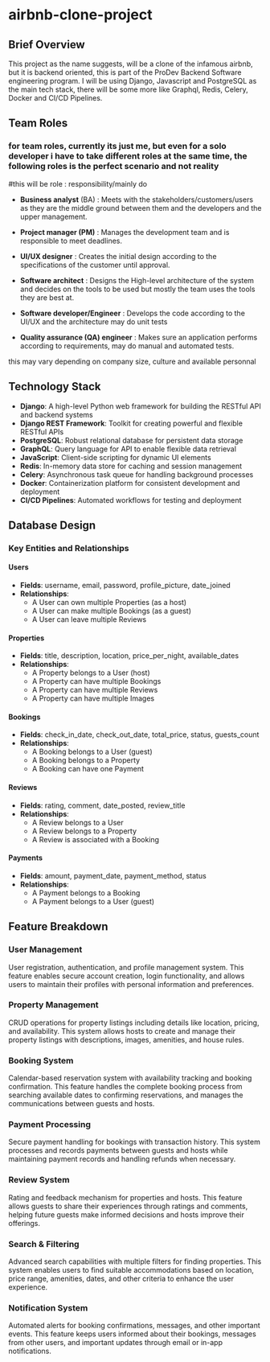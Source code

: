 # airbnb-clone-project

## Brief Overview

This project as the name suggests, will be a clone of the infamous airbnb, but it is backend oriented, this is part of the ProDev Backend Software engineering program. I will be using Django, Javascript and PostgreSQL as the main tech stack, there will be some more like Graphql, Redis, Celery, Docker and CI/CD Pipelines.


## Team Roles

### for team roles, currently its just me, but even for a solo developer i have to take different roles at the same time, the following roles is the perfect scenario and not reality

#this will be role : responsibility/mainly do
- **Business analyst** (BA) : Meets with the stakeholders/customers/users as they are the middle ground between them and the developers and the upper management.

- **Project manager (PM)** : Manages the development team and is responsible to meet deadlines.

- **UI/UX designer** : Creates the initial design according to the specifications of the customer until approval.

- **Software architect** : Designs the High-level architecture of the system and decides on the tools to be used but mostly the team uses the tools they are best at.

- **Software developer/Engineer** : Develops the code according to the UI/UX and the architecture may do unit tests

- **Quality assurance (QA) engineer** : Makes sure an application performs according to requirements, may do manual and automated tests.

this may vary depending on company size, culture and available personnal



## Technology Stack

- **Django**: A high-level Python web framework for building the RESTful API and backend systems
- **Django REST Framework**: Toolkit for creating powerful and flexible RESTful APIs
- **PostgreSQL**: Robust relational database for persistent data storage
- **GraphQL**: Query language for API to enable flexible data retrieval
- **JavaScript**: Client-side scripting for dynamic UI elements
- **Redis**: In-memory data store for caching and session management
- **Celery**: Asynchronous task queue for handling background processes
- **Docker**: Containerization platform for consistent development and deployment
- **CI/CD Pipelines**: Automated workflows for testing and deployment

## Database Design

### Key Entities and Relationships

#### Users
- **Fields**: username, email, password, profile_picture, date_joined
- **Relationships**: 
  - A User can own multiple Properties (as a host)
  - A User can make multiple Bookings (as a guest)
  - A User can leave multiple Reviews

#### Properties
- **Fields**: title, description, location, price_per_night, available_dates
- **Relationships**: 
  - A Property belongs to a User (host)
  - A Property can have multiple Bookings
  - A Property can have multiple Reviews
  - A Property can have multiple Images

#### Bookings
- **Fields**: check_in_date, check_out_date, total_price, status, guests_count
- **Relationships**: 
  - A Booking belongs to a User (guest)
  - A Booking belongs to a Property
  - A Booking can have one Payment

#### Reviews
- **Fields**: rating, comment, date_posted, review_title
- **Relationships**: 
  - A Review belongs to a User
  - A Review belongs to a Property
  - A Review is associated with a Booking

#### Payments
- **Fields**: amount, payment_date, payment_method, status
- **Relationships**: 
  - A Payment belongs to a Booking
  - A Payment belongs to a User (guest)

## Feature Breakdown

### User Management
User registration, authentication, and profile management system. This feature enables secure account creation, login functionality, and allows users to maintain their profiles with personal information and preferences.

### Property Management
CRUD operations for property listings including details like location, pricing, and availability. This system allows hosts to create and manage their property listings with descriptions, images, amenities, and house rules.

### Booking System
Calendar-based reservation system with availability tracking and booking confirmation. This feature handles the complete booking process from searching available dates to confirming reservations, and manages the communications between guests and hosts.

### Payment Processing
Secure payment handling for bookings with transaction history. This system processes and records payments between guests and hosts while maintaining payment records and handling refunds when necessary.

### Review System
Rating and feedback mechanism for properties and hosts. This feature allows guests to share their experiences through ratings and comments, helping future guests make informed decisions and hosts improve their offerings.

### Search & Filtering
Advanced search capabilities with multiple filters for finding properties. This system enables users to find suitable accommodations based on location, price range, amenities, dates, and other criteria to enhance the user experience.

### Notification System
Automated alerts for booking confirmations, messages, and other important events. This feature keeps users informed about their bookings, messages from other users, and important updates through email or in-app notifications.